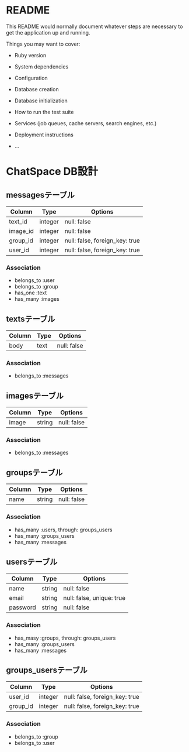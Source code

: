 # README

This README would normally document whatever steps are necessary to get the
application up and running.

Things you may want to cover:

* Ruby version

* System dependencies

* Configuration

* Database creation

* Database initialization

* How to run the test suite

* Services (job queues, cache servers, search engines, etc.)

* Deployment instructions

* ...

# ChatSpace DB設計

## messagesテーブル
|Column|Type|Options|
|------|----|-------|
|text_id|integer|null: false|
|image_id|integer|null: false|
|group_id|integer|null: false, foreign_key: true|
|user_id|integer|null: false, foreign_key: true|

### Association
- belongs_to :user
- belongs_to :group
- has_one :text
- has_many :images

## textsテーブル
|Column|Type|Options|
|------|----|-------|
|body|text|null: false|

### Association
- belongs_to :messages

## imagesテーブル
|Column|Type|Options|
|------|----|-------|
|image|string|null: false|

### Association
- belongs_to :messages

## groupsテーブル
|Column|Type|Options|
|------|----|-------|
|name|string|null: false|

### Association
- has_many :users, through: groups_users
- has_many :groups_users
- has_many :messages

## usersテーブル
|Column|Type|Options|
|------|----|-------|
|name|string|null: false|
|email|string|null: false, unique: true|
|password|string|null: false|

### Association
- has_masy :groups, through: groups_users
- has_many :groups_users
- has_many :messages

## groups_usersテーブル

|Column|Type|Options|
|------|----|-------|
|user_id|integer|null: false, foreign_key: true|
|group_id|integer|null: false, foreign_key: true|

### Association
- belongs_to :group
- belongs_to :user
